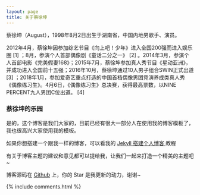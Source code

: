 ```yaml
---
layout: page
title: 关于蔡徐坤 
---
```

<p>
蔡徐坤（August），1998年8月2日出生于湖南省，中国内地男歌手、演员。

2012年4月，蔡徐坤因参加综艺节目《向上吧！少年》进入全国200强而进入娱乐圈 [1]  ；8月，参演个人首部偶像剧《童话二分之一》 [2]  。2014年3月，参演个人首部电影《完美假妻168》；2015年7月，蔡徐坤参加真人秀节目《星动亚洲》，并成功进入全国前十五强；2016年10月，蔡徐坤通过10人男子组合SWIN正式出道 [3]  ；2018年1月，参加爱奇艺重点打造的中国首档偶像男团竞演养成类真人秀《偶像练习生》。4月6日，《偶像练习生》总决赛，获得最高票数，以NINE PERCENT九人男团C位出道。 [4]  
<p>
<h3> 蔡徐坤的乐园 </h3>  

<p>

是的，这个博客是我们大家的，目前已经有很大一部分人在使用我的博客模板了，我也很高兴大家使用我的模板。

<p>

如果你想搭建一个跟我一样的博客，可以看我的 
<a href="/2016/10/jekyll_tutorials1/"> Jekyll 搭建个人博客 </a>
教程

<p>

有关于博客主题的建议和意见都可以提给我，让我们一起来打造一个精美的主题吧~ 

<p> 

博客源码在 <a target="_blank" href='https://github.com/leopardpan/leopardpan.github.io/'>Github</a> 上，你的 Star 是我更新的动力，谢谢~

<p> 

<p> 

<p> 


{% include comments.html %}

